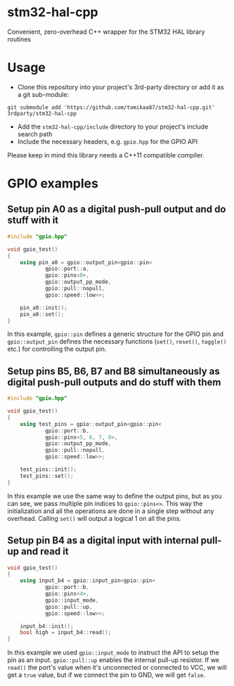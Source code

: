# stm32-hal-cpp
Convenient, zero-overhead C++ wrapper for the STM32 HAL library routines

# Usage
- Clone this repository into your project's 3rd-party directory or add it as a git sub-module:
```
git submodule add 'https://github.com/tomikaa87/stm32-hal-cpp.git' 3rdparty/stm32-hal-cpp
```
- Add the `stm32-hal-cpp/include` directory to your project's include search path
- Include the necessary headers, e.g. `gpio.hpp` for the GPIO API

Please keep in mind this library needs a C++11 compatible compiler.

# GPIO examples

## Setup pin A0 as a digital push-pull output and do stuff with it
```cpp
#include "gpio.hpp"

void gpio_test()
{
    using pin_a0 = gpio::output_pin<gpio::pin<
            gpio::port::a,
            gpio::pins<0>,
            gpio::output_pp_mode,
            gpio::pull::nopull,
            gpio::speed::low>>;

    pin_a0::init();
    pin_a0::set();
}
```
In this example, `gpio::pin` defines a generic structure for the GPIO pin and `gpio::output_pin` defines the necessary functions (`set()`, `reset()`, `toggle()` etc.) for controlling the output pin.

## Setup pins B5, B6, B7 and B8 simultaneously as digital push-pull outputs and do stuff with them
```cpp
#include "gpio.hpp"

void gpio_test()
{
    using test_pins = gpio::output_pin<gpio::pin<
            gpio::port::b,
            gpio::pins<5, 6, 7, 8>,
            gpio::output_pp_mode,
            gpio::pull::nopull,
            gpio::speed::low>>;

    test_pins::init();
    test_pins::set();
}
```
In this example we use the same way to define the output pins, but as you can see, we pass multiple pin indices to `gpio::pins<>`. This way the initialization and all the operations are done in a single step without any overhead.
Calling `set()` will output a logical 1 on all the pins.

## Setup pin B4 as a digital input with internal pull-up and read it
```cpp
void gpio_test()
{
    using input_b4 = gpio::input_pin<gpio::pin<
            gpio::port::b,
            gpio::pins<4>,
            gpio::input_mode,
            gpio::pull::up,
            gpio::speed::low>>;

    input_b4::init();
    bool high = input_b4::read();
}
```
In this example we used `gpio::input_mode` to instruct the API to setup the pin as an input. `gpio::pull::up` enables the internal pull-up resistor. If we `read()` the port's value when it's unconnected or connected to VCC, we will get a `true` value, but if we connect the pin to GND, we will get `false`.
